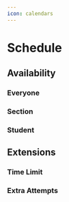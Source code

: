 ```yaml
---
icon: calendars
---
```


# Schedule

## Availability

### Everyone



### Section



### Student



## Extensions

### Time Limit



### Extra Attempts













